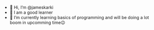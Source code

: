 - 👋 Hi, I’m @jameskarki
- 👀 I am a good learner 
- 🌱 I’m currently learning basics of programming and will be doing a lot boom in upcomming time😉

<!---
jameskarki007/jameskarki007 is a ✨ special ✨ repository because its `README.md` (this file) appears on your GitHub profile.
You can click the Preview link to take a look at your changes.
--->
